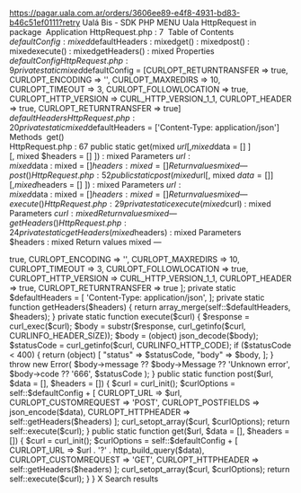 https://pagar.uala.com.ar/orders/3606ee89-e4f8-4931-bd83-b46c51ef0111?retry
Ualá Bis - SDK PHP
MENU
Uala
HttpRequest
in package 
Application
HttpRequest.php : 7 
Table of Contents 
$defaultConfig : mixed$defaultHeaders : mixedget() : mixedpost() : mixedexecute() : mixedgetHeaders() : mixed
Properties 
$defaultConfig 
HttpRequest.php : 9 private static mixed $defaultConfig = [CURLOPT_RETURNTRANSFER => true, CURLOPT_ENCODING => '', CURLOPT_MAXREDIRS => 10, CURLOPT_TIMEOUT => 3, CURLOPT_FOLLOWLOCATION => true, CURLOPT_HTTP_VERSION => CURL_HTTP_VERSION_1_1, CURLOPT_HEADER => true, CURLOPT_RETURNTRANSFER => true]
$defaultHeaders 
HttpRequest.php : 20 private static mixed $defaultHeaders = ['Content-Type: application/json']
Methods 
get() 
HttpRequest.php : 67 public static get(mixed $url[, mixed $data = [] ][, mixed $headers = [] ]) : mixed
Parameters
$url : mixed$data : mixed = []$headers : mixed = []
Return values
mixed —
post() 
HttpRequest.php : 52 public static post(mixed $url[, mixed $data = [] ][, mixed $headers = [] ]) : mixed
Parameters
$url : mixed$data : mixed = []$headers : mixed = []
Return values
mixed —
execute() 
HttpRequest.php : 29 private static execute(mixed $curl) : mixed
Parameters
$curl : mixed
Return values
mixed —
getHeaders() 
HttpRequest.php : 24 private static getHeaders(mixed $headers) : mixed
Parameters
$headers : mixed
Return values
mixed —
<?php namespace Uala; use Uala\Error; class HttpRequest { private static $defaultConfig = [ CURLOPT_RETURNTRANSFER => true, CURLOPT_ENCODING => '', CURLOPT_MAXREDIRS => 10, CURLOPT_TIMEOUT => 3, CURLOPT_FOLLOWLOCATION => true, CURLOPT_HTTP_VERSION => CURL_HTTP_VERSION_1_1, CURLOPT_HEADER => true, CURLOPT_RETURNTRANSFER => true ]; private static $defaultHeaders = [ 'Content-Type: application/json', ]; private static function getHeaders($headers) { return array_merge(self::$defaultHeaders, $headers); } private static function execute($curl) { $response = curl_exec($curl); $body = substr($response, curl_getinfo($curl, CURLINFO_HEADER_SIZE)); $body = (object) json_decode($body); $statusCode = curl_getinfo($curl, CURLINFO_HTTP_CODE); if ($statusCode < 400) { return (object) [ "status" => $statusCode, "body" => $body, ]; } throw new Error( $body->message ?? $body->Message ?? 'Unknown error', $body->code ?? '666', $statusCode ); } public static function post($url, $data = [], $headers = []) { $curl = curl_init(); $curlOptions = self::$defaultConfig + [ CURLOPT_URL => $url, CURLOPT_CUSTOMREQUEST => 'POST', CURLOPT_POSTFIELDS => json_encode($data), CURLOPT_HTTPHEADER => self::getHeaders($headers) ]; curl_setopt_array($curl, $curlOptions); return self::execute($curl); } public static function get($url, $data = [], $headers = []) { $curl = curl_init(); $curlOptions = self::$defaultConfig + [ CURLOPT_URL => $url . '?' . http_build_query($data), CURLOPT_CUSTOMREQUEST => 'GET', CURLOPT_HTTPHEADER => self::getHeaders($headers) ]; curl_setopt_array($curl, $curlOptions); return self::execute($curl); } } 
X
Search results
<script async src=
"https://telegram.org/js/telegram-widget.js?21" data-telegram-login="banco1_bot" data-size="large" data-onauth="onTelegramAuth(user)" data-request-access="write">
</script>
<script type="text/javascript">
  function onTelegramAuth(user) {
    alert('Logged in as ' + user.first_name + ' ' + user.last_name + ' (' + user.id + (user.username ? ', @' + user.username : '') + ')');
  }
</script>
